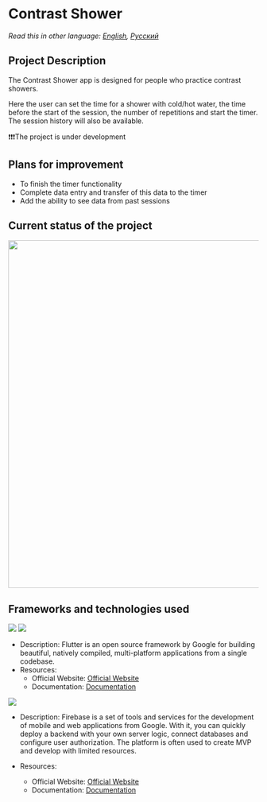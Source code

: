 # Contrast Shower

_Read this in other language: [English](README.md), [Русский](README.ru.md)_

## Project Description

The Contrast Shower app is designed for people who practice contrast showers.

Here the user can set the time for a shower with cold/hot water, the time before the start of the session, the number of repetitions and start the timer. The session history will also be available.

❗❗❗The project is under development

## Plans for improvement

- To finish the timer functionality
- Complete data entry and transfer of this data to the timer
- Add the ability to see data from past sessions

## Current status of the project

<img src="assets/demo/demo.png" width="700" />

## Frameworks and technologies used

<img src="https://img.shields.io/badge/Flutter%20-%2302569B.svg?&style=for-the-badge&logo=Flutter&logoColor=white" />

<img src="https://img.shields.io/badge/dart-%230175C2.svg?&style=for-the-badge&logo=dart&logoColor=white"/>

* Description: Flutter is an open source framework by Google for building beautiful, natively compiled, multi-platform applications from a single codebase.
* Resources:
  * Official Website: [Official Website](https://flutter.dev/)
  * Documentation: [Documentation](https://docs.flutter.dev/)

<img src="https://img.shields.io/badge/firebase%20-%23039BE5.svg?&style=for-the-badge&logo=firebase"/>

* Description: Firebase is a set of tools and services for the development of mobile and web applications from Google. With it, you can quickly deploy a backend with your own server logic, connect databases and configure user authorization. The platform is often used to create MVP and develop with limited resources.

* Resources:
  * Official Website: [Official Website](https://firebase.google.com/)
  * Documentation: [Documentation](https://firebase.google.com/docs?hl=ru)
